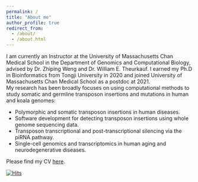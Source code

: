 ```yaml
---
permalink: /
title: "About me"
author_profile: true
redirect_from: 
  - /about/
  - /about.html
---
```


I am currently an Instructor at the University of Massachusetts Chan Medical School in the Department of Genomics and Computational Biology, advised by Dr. Zhiping Weng and Dr. William E. Theurkauf. I earned my Ph.D in Bioinformatics from Tongji University in 2020 and joined University of Massachusetts Chan Medical School as a postdoc at 2021.  
My research has been broadly focuses on using computational methods to study somatic and germline transposon insertions and mutations in human and koala genomes:  
- Polymorphic and somatic transposon insertions in human diseases.
- Software development for detecting transposon insertions using whole genome sequencing data.
- Transposon transcriptional and post-transcriptional silencing via the piRNA pathway.
- Single-cell genomics and transcriptomics in human aging and neurodegenerative diseases.
  
Please find my CV [here](/files/CV.pdf).  

[![Hits](https://hits.sh/tianxiongbb.github.io.svg?view=today-total)](https://hits.sh/tianxiongbb.github.io/)
